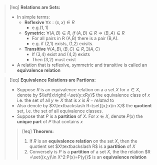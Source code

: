 
>[!eq] **Relations are Sets:**
>- In simple terms:
>	- **Reflexive** $\forall x: (x,x) \in R$ 
>		- e.g.$(1,1)$
>	- **Symetric:** $\forall (A,B) \in R, \;if \;(A,B)\in R \Rightarrow (B,A)\in R$
>		- For all pairs in R (A,B) there is a pair (B,A). 
>		- e.g. if (2,1) exists, (1,2) exisits.
>	- **Transitive** $\forall (A,B), (B,C) \in R, \exists (A,C)$
>		- If (3,4) exist and (4,2) exists
>		- Then (3,2) must exist
>- A relation that is reflexive, symmetric and transitive is called an **equivalence relation**

>[!eq] **Equivalence Relations are Partions:**
>- Suppose $R$ is an equivalence relation on a a set $X$ for $x \in X$, denote by $\left[x\right]=\set{y:xRy}$ the equivalence class of $x$ i.e. the set of all $y\in X$ that is $x$ is $R-related$ to
>- Also denote by $X\textbackslash R=\set{[x]:x\in X}$ the **quotient** set, i.e. the set of all equivalence classes.
>- Suppose that $P$ is a **partition** of $X$. For $x \in X$, denote $P(x)$ the **unique part** of $P$ that contains $x$
>>[!eq] **Theorem:**
>>1. If $R$ is an **equivalence relation** on the set $X$, then the quotient set $X\textbackslash R$ is a **partition** of $X$
>>2. Conversely is $P$ is a **partition** of a set $X$, the the relation $R =\set{(x,y)\in X^2:P(x)=P(y)}$ is an **equivalence relation**



